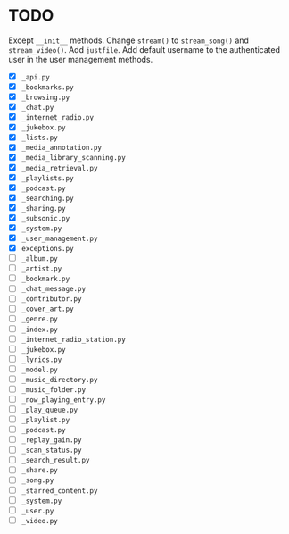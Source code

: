 # TODO

Except `__init__` methods.
Change `stream()` to `stream_song()` and `stream_video()`.
Add `justfile`.
Add default username to the authenticated user in the user management methods.

- [x] `_api.py`
- [x] `_bookmarks.py`
- [x] `_browsing.py`
- [x] `_chat.py`
- [x] `_internet_radio.py`
- [x] `_jukebox.py`
- [x] `_lists.py`
- [x] `_media_annotation.py`
- [x] `_media_library_scanning.py`
- [x] `_media_retrieval.py`
- [x] `_playlists.py`
- [x] `_podcast.py`
- [x] `_searching.py`
- [x] `_sharing.py`
- [x] `_subsonic.py`
- [x] `_system.py`
- [x] `_user_management.py`
- [x] `exceptions.py`
- [ ] `_album.py`
- [ ] `_artist.py`
- [ ] `_bookmark.py`
- [ ] `_chat_message.py`
- [ ] `_contributor.py`
- [ ] `_cover_art.py`
- [ ] `_genre.py`
- [ ] `_index.py`
- [ ] `_internet_radio_station.py`
- [ ] `_jukebox.py`
- [ ] `_lyrics.py`
- [ ] `_model.py`
- [ ] `_music_directory.py`
- [ ] `_music_folder.py`
- [ ] `_now_playing_entry.py`
- [ ] `_play_queue.py`
- [ ] `_playlist.py`
- [ ] `_podcast.py`
- [ ] `_replay_gain.py`
- [ ] `_scan_status.py`
- [ ] `_search_result.py`
- [ ] `_share.py`
- [ ] `_song.py`
- [ ] `_starred_content.py`
- [ ] `_system.py`
- [ ] `_user.py`
- [ ] `_video.py`
